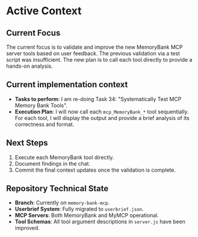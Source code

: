 # Active Context

## Current Focus
The current focus is to validate and improve the new MemoryBank MCP server tools based on user feedback. The previous validation via a test script was insufficient. The new plan is to call each tool directly to provide a hands-on analysis.

## Current implementation context
-   **Tasks to perform**: I am re-doing Task 34: "Systematically Test MCP Memory Bank Tools".
-   **Execution Plan**: I will now call each `mcp_MemoryBank_*` tool sequentially. For each tool, I will display the output and provide a brief analysis of its correctness and format.

## Next Steps
1.  Execute each MemoryBank tool directly.
2.  Document findings in the chat.
3.  Commit the final context updates once the validation is complete.

## Repository Technical State
- **Branch**: Currently on `memory-bank-mcp`.
- **Userbrief System**: Fully migrated to `userbrief.json`.
- **MCP Servers**: Both MemoryBank and MyMCP operational.
- **Tool Schemas**: All tool argument descriptions in `server.js` have been improved.